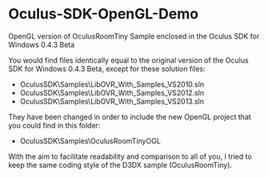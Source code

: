 Oculus-SDK-OpenGL-Demo
======================

OpenGL version of OculusRoomTiny Sample enclosed in the Oculus SDK for Windows 0.4.3 Beta

You would find files identically equal to the original version of the Oculus SDK for Windows 0.4.3 Beta, 
except for these solution files:
- OculusSDK\Samples\LibOVR_With_Samples_VS2010.sln
- OculusSDK\Samples\LibOVR_With_Samples_VS2012.sln
- OculusSDK\Samples\LibOVR_With_Samples_VS2013.sln

They have been changed in order to include the new OpenGL project that you could find in this folder: 
- OculusSDK\Samples\OculusRoomTinyOGL

With the aim to facilitate readability and comparison to all of you, I tried to keep the same coding style of the D3DX sample (OculusRoomTiny).
